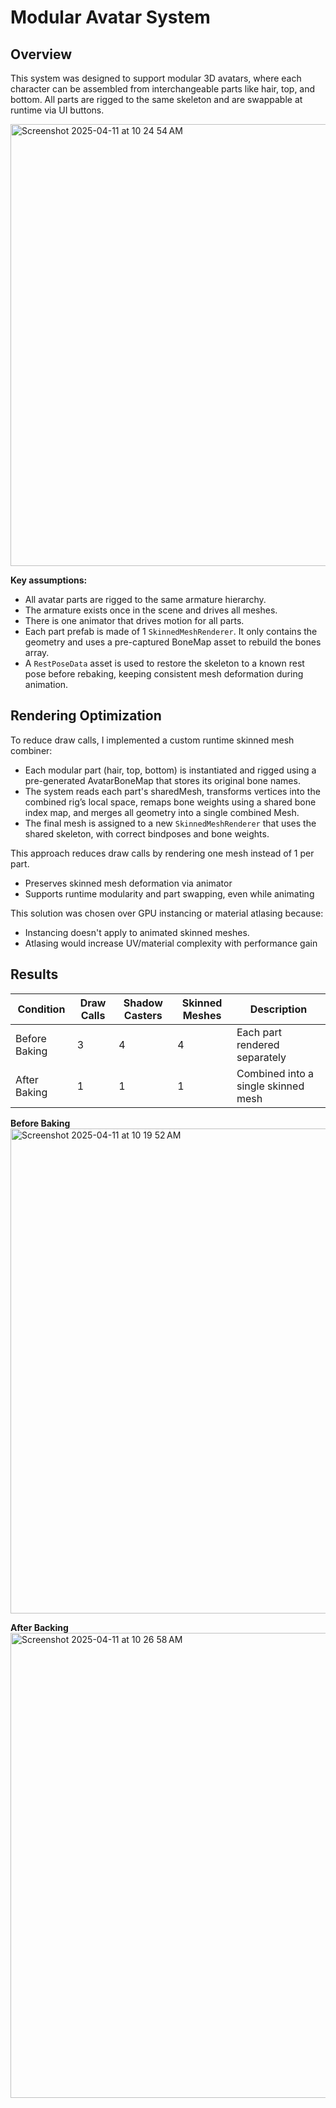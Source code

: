 # Modular Avatar System
## Overview
This system was designed to support modular 3D avatars, where each character can be assembled from interchangeable parts like hair, top, and bottom. All parts are rigged to the same skeleton and are swappable at runtime via UI buttons.

<img width="707" alt="Screenshot 2025-04-11 at 10 24 54 AM" src="https://github.com/user-attachments/assets/4043238f-bc7f-4505-9220-569a5980dfba" />

**Key assumptions:**
* All avatar parts are rigged to the same armature hierarchy.
* The armature exists once in the scene and drives all meshes.
* There is one animator that drives motion for all parts.
* Each part prefab is made of 1 `SkinnedMeshRenderer`. It only contains the geometry and uses a pre-captured BoneMap asset to rebuild the bones array.
* A `RestPoseData` asset is used to restore the skeleton to a known rest pose before rebaking, keeping consistent mesh deformation during animation.

## Rendering Optimization
To reduce draw calls, I implemented a custom runtime skinned mesh combiner:
* Each modular part (hair, top, bottom) is instantiated and rigged using a pre-generated AvatarBoneMap that stores its original bone names.
* The system reads each part's sharedMesh, transforms vertices into the combined rig’s local space, remaps bone weights using a shared bone index map, and merges all geometry into a single combined Mesh.
* The final mesh is assigned to a new `SkinnedMeshRenderer` that uses the shared skeleton, with correct bindposes and bone weights.

This approach reduces draw calls by rendering one mesh instead of 1 per part.
* Preserves skinned mesh deformation via animator
* Supports runtime modularity and part swapping, even while animating

This solution was chosen over GPU instancing or material atlasing because:
* Instancing doesn't apply to animated skinned meshes.
* Atlasing would increase UV/material complexity with performance gain

## Results
| Condition              | Draw Calls | Shadow Casters | Skinned Meshes | Description                         |
|------------------------|------------|----------------|----------------|----------------
| Before Baking          | 3          | 4              | 4              | Each part rendered separately       |
| After Baking           | 1          | 1              | 1              | Combined into a single skinned mesh |

**Before Baking**
<img width="776" alt="Screenshot 2025-04-11 at 10 19 52 AM" src="https://github.com/user-attachments/assets/7617b41a-27ff-408d-8bf7-dbbb7e979ae7" />

**After Backing**
<img width="744" alt="Screenshot 2025-04-11 at 10 26 58 AM" src="https://github.com/user-attachments/assets/bd459b00-aeab-482d-b1f6-3fd9fbec7fbf" />
